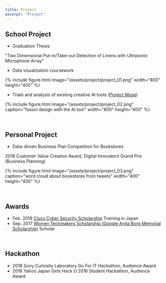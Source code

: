 ```yaml
---
title: Project
excerpt: "Project"
---
```

## School Project
* Graduation Thesis

 "Two Dimensional Put-in/Take-out Detection of Linens with Ultrasonic Microphone Array"
<br>

* Data visualization coursework

{% include figure.html image="/assets/project/project_01.png" width="800" height="400"  %}

   
* Trials and analysis of existing creative AI tools ([Project Muse](https://blog.google/around-the-globe/google-europe/project-muze-fashion-inspired-by-you/))

{% include figure.html image="/assets/project/project_02.png" caption="fasion design with the AI tool" width="800" height="400"  %}

<br>

## Personal Project

* Data-driven Business Plan Competition for Bookstores

2018 Customer Value Creation Award, Digital Innovators Grand Prix (Business Planning) 

{% include figure.html image="/assets/project/project_03.png" caption="word cloud about bookstores from tweets" width="400" height="400"  %}

<br>

## Awards
* Feb. 2019 [Cisco Cyber Security Scholarship](https://mkto.cisco.com/Security-Scholarship.html) Training in Japan
* Sep. 2017 [Women Techmakers Scholarship (Google Anita Borg Memorial Scholarship)](https://buildyourfuture.withgoogle.com/scholarships/) Scholar              

<br>

## Hackathon
* 2018 Sony Curiosity Laboratory Go For IT Hackathon, Audience Award
* 2016 Yahoo Japan Girls Hack U 2016 Student Hackathon, Audience Award
